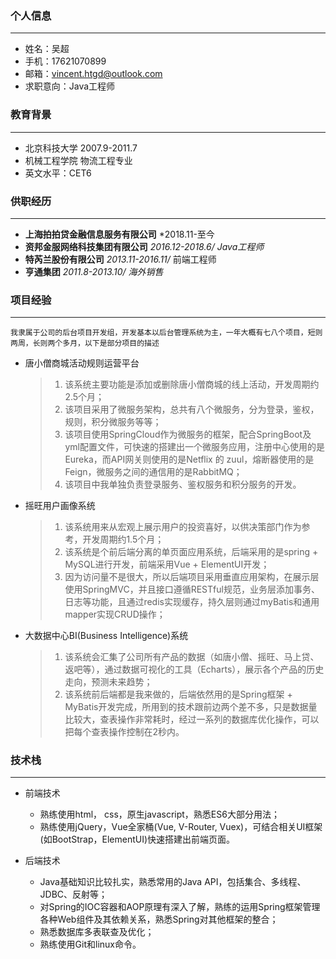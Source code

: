 ### 个人信息
---
- 姓名：吴超
- 手机：17621070899
- 邮箱：vincent.htgd@outlook.com
- 求职意向：Java工程师

### 教育背景
---
- 北京科技大学 2007.9-2011.7
- 机械工程学院 物流工程专业
- 英文水平：CET6

### 供职经历
---
- **上海拍拍贷金融信息服务有限公司** *2018.11-至今
- **资邦金服网络科技集团有限公司**  *2016.12-2018.6/ Java工程师*
- **特芮兰股份有限公司**  *2013.11-2016.11/* 前端工程师
- **亨通集团**  *2011.8-2013.10/ 海外销售*

### 项目经验

***

`我隶属于公司的后台项目开发组，开发基本以后台管理系统为主，一年大概有七八个项目，短则两周，长则两个多月，以下是部分项目的描述`

- 唐小僧商城活动规则运营平台

  > 1. 该系统主要功能是添加或删除唐小僧商城的线上活动，开发周期约2.5个月；
  > 2. 该项目采用了微服务架构，总共有八个微服务，分为登录，鉴权，规则，积分微服务等等；
  > 3. 该项目使用SpringCloud作为微服务的框架，配合SpringBoot及yml配置文件，可快速的搭建出一个微服务应用，注册中心使用的是Eureka，而API网关则使用的是Netflix 的 zuul，熔断器使用的是Feign，微服务之间的通信用的是RabbitMQ；
  > 4. 该项目中我单独负责登录服务、鉴权服务和积分服务的开发。

- 摇旺用户画像系统

  > 1. 该系统用来从宏观上展示用户的投资喜好，以供决策部门作为参考，开发周期约1.5个月；
  > 2. 该系统是个前后端分离的单页面应用系统，后端采用的是spring + MySQL进行开发，前端采用Vue + ElementUI开发；
  > 3. 因为访问量不是很大，所以后端项目采用垂直应用架构，在展示层使用SpringMVC，并且接口遵循RESTful规范，业务层添加事务、日志等功能，且通过redis实现缓存，持久层则通过myBatis和通用mapper实现CRUD操作；

- 大数据中心BI(Business Intelligence)系统

  > 1. 该系统会汇集了公司所有产品的数据（如唐小僧、摇旺、马上贷、返吧等），通过数据可视化的工具（Echarts），展示各个产品的历史走向，预测未来趋势；
  > 2. 该系统前后端都是我来做的，后端依然用的是Spring框架 + MyBatis开发完成，所用到的技术跟前边两个差不多，只是数据量比较大，查表操作非常耗时，经过一系列的数据库优化操作，可以把每个查表操作控制在2秒内。

### 技术栈

***

- 前端技术
  - 熟练使用html， css，原生javascript，熟悉ES6大部分用法；
  - 熟练使用jQuery，Vue全家桶(Vue, V-Router, Vuex)，可结合相关UI框架(如BootStrap，ElementUI)快速搭建出前端页面。

- 后端技术
  - Java基础知识比较扎实，熟悉常用的Java API，包括集合、多线程、JDBC、反射等；
  - 对Spring的IOC容器和AOP原理有深入了解，熟练的运用Spring框架管理各种Web组件及其依赖关系，熟悉Spring对其他框架的整合；
  - 熟悉数据库多表联查及优化；
  - 熟练使用Git和linux命令。